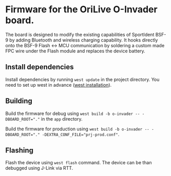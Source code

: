 # Firmware for the OriLive O-Invader board.

The board is designed to modify the existing capabilities of SportIdent BSF-9 by adding Bluetooth and wireless charging capability. It hooks directly onto the BSF-9 Flash <-> MCU communication by soldering a custom made FPC wire under the Flash module and replaces the device battery.

## Install dependencies
Install dependencies by running `west update` in the project directory. You need to set up west in advance ([west installation](https://developer.nordicsemi.com/nRF_Connect_SDK/doc/latest/zephyr/develop/west/install.html)).

## Building

Build the firmware for debug using `west build -b o-invader -- -DBOARD_ROOT="."` in the `app` directory.

Build the firmware for production using `west build -b o-invader -- -DBOARD_ROOT="." -DEXTRA_CONF_FILE="prj-prod.conf"`.

## Flashing
Flash the device using `west flash` command. The device can be than debugged using J-Link via RTT.
